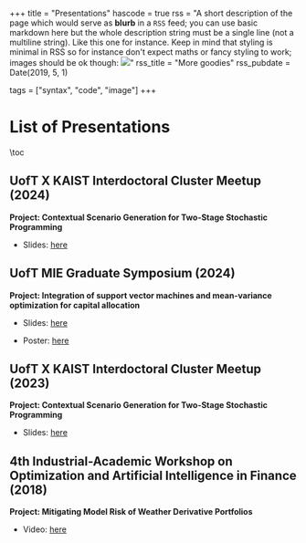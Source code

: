 +++
title = "Presentations"
hascode = true
rss = "A short description of the page which would serve as **blurb** in a `RSS` feed; you can use basic markdown here but the whole description string must be a single line (not a multiline string). Like this one for instance. Keep in mind that styling is minimal in RSS so for instance don't expect maths or fancy styling to work; images should be ok though: ![](https://upload.wikimedia.org/wikipedia/en/b/b0/Rick_and_Morty_characters.jpg)"
rss_title = "More goodies"
rss_pubdate = Date(2019, 5, 1)

tags = ["syntax", "code", "image"]
+++

# List of Presentations

\toc

## UofT X KAIST Interdoctoral Cluster Meetup (2024)

**Project: Contextual Scenario Generation for Two-Stage Stochastic Programming**
- Slides: [here](/assets/pdfs/KAIST_Presentation_2024.pdf)


## UofT MIE Graduate Symposium (2024)

**Project: Integration of support vector machines and mean-variance optimization for capital allocation**
- Slides: [here](/assets/pdfs/svm_mvo_presentation.pdf)

- Poster: [here](/assets/pdfs/svm_mvo_poster.pdf)


## UofT X KAIST Interdoctoral Cluster Meetup (2023)

**Project: Contextual Scenario Generation for Two-Stage Stochastic Programming**
- Slides: [here](/assets/pdfs/KAIST_Presentation_Oct_20_2023.pdf)



## 4th Industrial-Academic Workshop on Optimization and Artificial Intelligence in Finance (2018)

**Project: Mitigating Model Risk of Weather Derivative Portfolios**

- Video: [here]

[here]: https://video-archive.fields.utoronto.ca/view/9833

